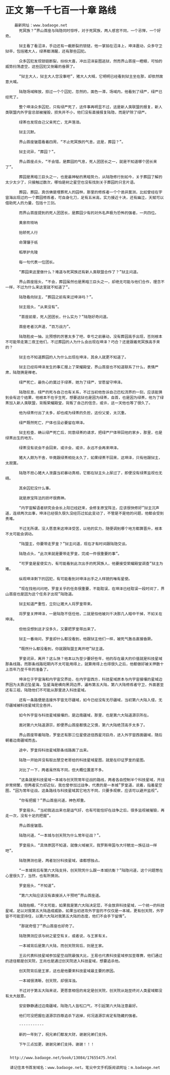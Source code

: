 # 正文 第一千七百一十章 路线
        最新网址：www.badaoge.net
          死冥族？”界山首座与陆隐同时惊呼，对于死冥族，两人感官不同，一个忌惮，一个好奇。
      
          狱主看了看沼泽，手边还有一截断裂的锁链，他一掌拍在沼泽上，坤泽震动，众多守卫狱卒，包括猪大人，绿茶都清醒，还有那些囚犯。
      
          众多囚犯发现锁链断裂，纷纷大喜，冲出沼泽妄图逃狱，然而界山首座一瞪眼，可怕的威势扫荡虚空，这些囚犯又倒霉的昏厥了。
      
          “狱主大人，狱主大人您没事吧”，猪大人大喊，它明明已经看到狱主坐在那，却依然故意大喊。
      
          陆隐场域释放，掠过一个个囚犯，忽然的，面色一滞，场域内，他看到了绿严，绿严已经死了。
      
          整个坤泽众多囚犯，只有绿严死了，这件事再明显不过，这是新人类联盟的报复，新人类联盟内外宇宙总部被摧毁，损失并不小，他们没有直接报复陆隐，而是铲除了绿严。
      
          绿茶也发现自己父亲死亡，无声落泪。
      
          狱主沉默。
      
          界山首座皱眉看着四周，“不止死冥族的气息，这是，葬园？”。
      
          狱主诧异，“葬园？”。
      
          界山首座点头，“不会错，是葬园的气息，死人团团长之一，就是不知道哪个团长来了”。
      
          葬园是黑暗三巨头之一，也是最神秘的黑暗势力，从陆隐修行到如今，关于葬园了解的太少太少了，只接触过数次，哪怕是树之星空也没有找到关于葬园的只言片语。
      
          葬园，葬园，真仿佛是埋葬死人的园林，那里的修炼者一个个诡异莫测，比如曾经在宇宙海出现过的一个葬园修炼者，可自身化刀，足有五米高，实力接近十决，还有幽泣，天赋可以借助死人的力量，包括十三剑。
      
          而界山首座提到的死人团团长，是葬园少有的对外名声极为恐怖的强者，一共四位。
      
          黄泉吹唢呐
      
          抬轿死人行
      
          命薄镶于纸
      
          稻草护先陵
      
          每一句代表一位团长。
      
          “葬园来这里做什么？难道与死冥族还有新人类联盟合作了？”狱主问道。
      
          界山首座摇头，“不会，葬园虽然也是黑暗三巨头之一，却绝无可能与他们合作，理念不一样，不过为什么来这里就不知道了”。
      
          陆隐看向狱主，“葬园之前有来过坤泽吗？”。
      
          狱主摇头，“从来没有”。
      
          “首座前辈，死人团团长，什么实力？”陆隐好奇问道。
      
          首座老者沉声道，“百万战力”。
      
          陆隐脸皮一抽，比预想的厉害太多了吧，幸亏之前暴动，没有葬园高手出现，否则根本不可能带走第二夜王他们，不过葬园的人为什么会出现在坤泽？巧合？还是跟着死冥族高手来的？
      
          狱主也不知道葬园的人为什么出现在坤泽，其余人就更不知道了。
      
          狱主已经将坤泽发生的事汇报上了荣耀殿堂，界山首座也不知道联系了什么，表情严肃，陆隐猜是禅老。
      
          绿严死亡，最伤心的莫过于绿茶，她为了绿严，甘愿留守坤泽。
      
          陆隐叹息，绿严的死与自己也有关系，不过当初他告诉自己巴松流界的一刻，应该能猜到会有这个结果，他根本不在乎生死，想要逃狱也是因为绿茶，自首，也是因为绿茶，他为了绿茶加入新人类联盟，背叛荣耀殿堂，背叛了自己的信念，或许，这一天他也等了很久了。
      
          他为绿茶付出了太多，却也成为绿茶的负担，这份父爱，太沉重。
      
          绿严既然死亡，尸体也没必要留在坤泽。
      
          狱主检查，确认绿严死亡后，同意绿茶的请求，把绿严尸体带回他的家乡，那里，也是绿茶出生的地方。
      
          绿茶没有说会不会回来，或许会，或许，永远不会再来坤泽。
      
          猪大人颇为不舍，毕竟跟绿茶相处太久了，如果绿茶不回来，这坤泽，只有他跟狱主，太寂寞。
      
          陆隐不担心猪大人泄露当初暴动真相，它都在狱主头上尿过了，即便没有绿茶监视也无碍。
      
          其余囚犯没什么事。
      
          就是原宝阵法的损坏很费神。
      
          “内宇宙解语者研究会会长上阳已经赶来，会修复原宝阵法，应该很快修好”狱主沉声道，连续两次出事，坤泽已经很久很久没经历过如此变动了，不管是不是他的问题，他都会受到责难。
      
          不过无所谓，没人愿意来这坤泽受苦，以他的实力，随便调到哪个地方都算晋升，根本不太可能会调动。
      
          “陆盟主，你要带走罗皇？”狱主问道，现在才有时间跟陆隐交谈。
      
          陆隐点头，“此次来就是要带走罗皇，完成一件很重要的事”。
      
          “可罗皇是星使实力，有可能看到此次出手的死冥族人，他要接受荣耀殿堂调查”狱主为难。
      
          纵观坤泽剩下的囚犯，有可能看到对坤泽出手之人样貌的唯有星使。
      
          “现在找他问问吧，罗皇关乎的任务很重要，不能耽误，在坤泽已经耽误一段时间了，界山首座也是因为这个任务才出现”陆隐道。
      
          狱主知道严重性，立刻让猪大人将罗皇带来。
      
          将罗皇关押坤泽，一是陆隐不信任他，二就是怕他被刘千决那几人暗中干掉，不如关在坤泽。
      
          但他没想到这才没多久，又要把罗皇带出来了。
      
          狱主一番询问，罗皇却什么都没看到，他跟狱主他们一样，被死气轰击直接昏厥。
      
          “既然什么都没看到，你就跟陆盟主离开吧”狱主道。
      
          罗皇诧异，离开？这么快？他本以为至少要好些年，他的存在最大的价值就是科技星域那条线路，而那条线路短期内不太可能用得上，就算用得上也得很久之后，他都做好被关押数十上百年乃至千年的准备了。
      
          坤泽位于宇宙海和内宇宙交界处，在内宇宙西方，科技星域原本与内宇宙接壤的星域边界因为太靠近坠星海，坠星海是横向黑洞边界，遍布第五大陆，第六大陆修炼者守卫，外面甚至还有三祖，陆隐他们不可能从那里进入科技星域。
      
          还有一条路便是连接外宇宙无尽疆域，如今已经没有无尽疆域，当初第六大陆入侵，无尽疆域被科技星域完全吞并。
      
          如今外宇宙与科技星域接壤的，是边南疆域，那里，也是第六大陆道源宗所在。
      
          面对第六大陆道源宗，即便界山首座都慎之又慎，第六大陆绝顶高手太多了。
      
          界山首座带着陆隐，罗皇还有那三位星使途径西星河巨舟，进入外宇宙西面疆域，随后朝着边南疆域而去。
      
          途中，罗皇将科技星域那条线路画了出来。
      
          陆隐一开始并没有取出慧空老哥给的科技星域星图，就是在印证罗皇的星图。
      
          对比了一下，两者虽然有不同，但大概位置差不多。
      
          “这条就是科技星域一本城与创天院常年征战的路线，两者各自控制半个科技星域，开战非常频繁，但两者实力却近似，我也曾参加过战争，代表的是一本城”罗皇道，说着，指着星空图，“因为常年征战，这条路线与科技星域其它地方不同，只要多观察，应该可以避开监视”。
      
          “你有把握？”界山首座问道，神色郑重。
      
          罗皇摇头，“当初我逃出来也是运气好，也有可能恰好在战争之后，很多监视被摧毁，再走一次，没有十足的把握”。
      
          界山首座皱眉。
      
          陆隐问道，“一本城与创天院为什么常年征战？”。
      
          罗皇摇头，“具体原因不知道，就像火域被灭，我罗斯帝国与大圩魍龙一族征战一样吧”。
      
          陆隐猜测也是，两者划分科技星域，谁都想独占。
      
          “一本城背后有第六大陆支持，创天院凭什么跟一本城抗衡？”陆隐问道，这个问题憋在心里很久了，当然，也有所猜测。
      
          罗皇摇头，“不知道”。
      
          “第六大陆应该没有直接派人干预吧”界山首座道。
      
          陆隐抬眼，“不太可能，如果我是第六大陆决定层，不会放弃科技星域，一个统一的科技星域，足以对我第五大陆造成威胁，如果当初进攻外宇宙的不仅仅是一本城，更有创天院，外宇宙不可能坚持住，以第六大陆对我第五大陆的态度，他们不会手下留情”。
      
          “那就奇怪了”界山首座也好奇了。
      
          陆隐猜测应该与树之星空有关，或者说，与王家有关。
      
          一本城背后是第六大陆，而创天院背后，则是王家。
      
          王云代表科技星域参加星空战院最强大比，王易也代表科技星域参加至尊赛，他们通过的途径都是创天院，王尚也是通过创天院进入科技星域，想要追杀他。
      
          创天院背后是王家，这也是他要来科技星域最主要的原因。
      
          一本城很清晰，创天院，却很浑浊。
      
          不过对于第五大陆来说，更愿意相信的肯定是创天院，创天院从始至终对人类星域都没有太大敌意。
      
          安安静静通过边南疆域，陆隐几人皆松口气，不引起第六大陆注意最好。
      
          他们可没把握在道源宗四尊追杀下逃掉，何况道源宗肯定有隐藏的强者。
      
          -----------
      
          新的一年到了，祝兄弟们都发大财，谢谢兄弟们支持。
      
          下午三点加更，谢谢兄弟们支持，谢谢！！！
      
      
      http://www.badaoge.net/book/13084/17655475.html
      
      请记住本书首发域名：www.badaoge.net。笔尖中文手机版阅读网址：m.badaoge.net